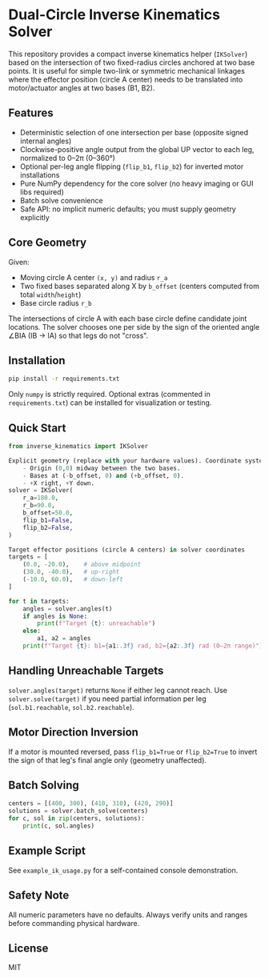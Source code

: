 # Dual-Circle Inverse Kinematics Solver

This repository provides a compact inverse kinematics helper (`IKSolver`) based on the
intersection of two fixed-radius circles anchored at two base points. It is useful for
simple two-link or symmetric mechanical linkages where the effector position (circle A center)
needs to be translated into motor/actuator angles at two bases (B1, B2).

## Features
- Deterministic selection of one intersection per base (opposite signed internal angles)
- Clockwise-positive angle output from the global UP vector to each leg, normalized to 0–2π (0–360°)
- Optional per-leg angle flipping (`flip_b1`, `flip_b2`) for inverted motor installations
- Pure NumPy dependency for the core solver (no heavy imaging or GUI libs required)
- Batch solve convenience
- Safe API: no implicit numeric defaults; you must supply geometry explicitly

## Core Geometry
Given:
- Moving circle A center `(x, y)` and radius `r_a`
- Two fixed bases separated along X by `b_offset` (centers computed from total `width`/`height`)
- Base circle radius `r_b`

The intersections of circle A with each base circle define candidate joint locations.
The solver chooses one per side by the sign of the oriented angle ∠BIA (IB -> IA) so that
legs do not "cross".

## Installation
```bash
pip install -r requirements.txt
```
Only `numpy` is strictly required. Optional extras (commented in `requirements.txt`) can be
installed for visualization or testing.

## Quick Start
```python
from inverse_kinematics import IKSolver

Explicit geometry (replace with your hardware values). Coordinate system:
    - Origin (0,0) midway between the two bases.
    - Bases at (-b_offset, 0) and (+b_offset, 0).
    - +X right, +Y down.
solver = IKSolver(
    r_a=180.0,
    r_b=90.0,
    b_offset=50.0,
    flip_b1=False,
    flip_b2=False,
)

Target effector positions (circle A centers) in solver coordinates
targets = [
    (0.0, -20.0),    # above midpoint
    (30.0, -40.0),   # up-right
    (-10.0, 60.0),   # down-left
]

for t in targets:
    angles = solver.angles(t)
    if angles is None:
        print(f"Target {t}: unreachable")
    else:
        a1, a2 = angles
    print(f"Target {t}: b1={a1:.3f} rad, b2={a2:.3f} rad (0–2π range)")
```

## Handling Unreachable Targets
`solver.angles(target)` returns `None` if either leg cannot reach. Use `solver.solve(target)`
if you need partial information per leg (`sol.b1.reachable`, `sol.b2.reachable`).

## Motor Direction Inversion
If a motor is mounted reversed, pass `flip_b1=True` or `flip_b2=True` to invert the sign
of that leg's final angle only (geometry unaffected).

## Batch Solving
```python
centers = [(400, 300), (410, 310), (420, 290)]
solutions = solver.batch_solve(centers)
for c, sol in zip(centers, solutions):
    print(c, sol.angles)
```

## Example Script
See `example_ik_usage.py` for a self-contained console demonstration.

## Safety Note
All numeric parameters have no defaults. Always verify units and ranges before
commanding physical hardware.

## License
MIT
